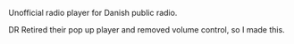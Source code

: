 Unofficial radio player for Danish public radio.

DR Retired their pop up player and removed volume control, so I made this.
